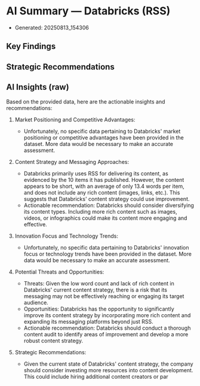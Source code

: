 # AI Summary — Databricks (RSS)

- Generated: 20250813_154306

## Key Findings

## Strategic Recommendations

## AI Insights (raw)

Based on the provided data, here are the actionable insights and recommendations:

1. Market Positioning and Competitive Advantages: 
    - Unfortunately, no specific data pertaining to Databricks' market positioning or competitive advantages have been provided in the dataset. More data would be necessary to make an accurate assessment.

2. Content Strategy and Messaging Approaches:
    - Databricks primarily uses RSS for delivering its content, as evidenced by the 10 items it has published. However, the content appears to be short, with an average of only 13.4 words per item, and does not include any rich content (images, links, etc.). This suggests that Databricks' content strategy could use improvement.
    - Actionable recommendation: Databricks should consider diversifying its content types. Including more rich content such as images, videos, or infographics could make its content more engaging and effective. 

3. Innovation Focus and Technology Trends:
    - Unfortunately, no specific data pertaining to Databricks' innovation focus or technology trends have been provided in the dataset. More data would be necessary to make an accurate assessment.

4. Potential Threats and Opportunities:
    - Threats: Given the low word count and lack of rich content in Databricks' current content strategy, there is a risk that its messaging may not be effectively reaching or engaging its target audience.
    - Opportunities: Databricks has the opportunity to significantly improve its content strategy by incorporating more rich content and expanding its messaging platforms beyond just RSS.
    - Actionable recommendation: Databricks should conduct a thorough content audit to identify areas of improvement and develop a more robust content strategy.

5. Strategic Recommendations:
    - Given the current state of Databricks' content strategy, the company should consider investing more resources into content development. This could include hiring additional content creators or par